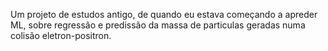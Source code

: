 Um projeto de estudos antigo, de quando eu estava começando a apreder ML, sobre regressão e predissão da massa de particulas geradas numa colisão eletron-positron.
